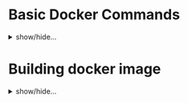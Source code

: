 # Basic Docker Commands
<details>
<summary> show/hide...
</summary>
  
## Search Docker Hub for images
To find a certain docker image simply run the below commmand passing the image name
```
$ docker search <image-name>

example:
$ docker search redis
```

## Running a docker image
To run a certain image, use the run flag, this will run the image and might get you inside of it, so that whatever you type in the terminal is going to only affect the running image, (foreground process). Note that adding the keyword **latest** is the default, where the image version to ran will be the latest.

--name option will assigne the container the name you choose
```
$ docker run <image-name>:latest --name myImageName
```
To run the image in the background, simply add the -d option, this is similar to passing the & charecter after executing a service.
```
$ docker run -d <image-name>:latest
```
To run the image with a certain version simply add the version after the :
```
$ docker run -d <image-name>:<image-version>

example
$ docker run -d redis:2.3
```

## Finding the running containers
use the below command to list the currently running containers
```
$ docker ps
CONTAINER ID        IMAGE               COMMAND                  CREATED             STATUS              PORTS               NAMES
54106c6357da        redis               "docker-entrypoint.s…"   4 minutes ago       Up 4 minutes        6379/tcp            determined_brattain

```

## Get more details about the running container
```
$ docker inspect <container-id>|<container-name>

example:
$ docker inspect 54106c6357da

$ docker inspect determined_brattain
```

## Get the logs the container has written in the stderr/stdout
```
docker logs <container-id>|<container-name>

example:
$ docker logs 54106c6357da

$ docker logs determined_brattain
```

## Exposing particular port
by default the port that is running on the container are not exposed and can't be reached, as example, if the container has an ssh service running on port 2222 any one who wants to connect to this port will fail to connect to it unless that port is exposed, to expose the container port use the -p option as follows:

## Static port mapping
```
$ docker run -d <image-name>:latest -p <system-port>:<container-port> 

example: exposing container ssh port 2222 with the system port 2002
$ docker run -d redis:latest -p 2002:2222
```

**Note**: by default the port will be mapped to the ip address 0.0.0.0, which means any active ip address running on the system will be have its mapped port open, to only restrict this port to be mapped to a certain ip address simple add the following 
```
$ docker run -d <image-name>:latest -p <system-ip-address>:<system-port>:<container-port> 

example
$ docker run -d redis:latest -p 127.0.0.1:2002:2222 
```
### Dynamic port mapping
To run the container on dynamic port instead of fixed port
```
$ docker run -d redis:latest -p 127.0.0.1:2002 --name DynamicPort 
```

## finding the Port mapping number running On a certain container
To find all port mapping
```
$ docker port <container-id>|<container-name>
```
To find a certain port mapping 
```
$ docker port <container-id>|<container-name> <port-name>
```

## Executing a command from outside of the container
```
$ docker run <image-name> <command-to-execute>

example
$ docker run ubuntu ps
```

## Getting a Bash shell of the container
```
$ docker run -it <image-name> bash

example:
$ docker run -it ubuntu bash
root@b123ujs123:/#
```

</details>


# Building docker image
<details>
<summary> show/hide...
</summary>
  
To build a docker image, you need a file that have instructions to follow for building, these instructinos are located inside a file called the **Dockerfile**, the Dockerfile looks like this:

```
FROM nginx:alpine
COPY . /usr/share/nginx/html
```

FROM means what is the image name:tag we want our container to have.

The build command executes each instruction within the Dockerfile.

```
docker build <chosen-image-name> .
```

By default the tag for the newly created image will be set **latest**, if we want to specify the version then we can use the **-t** or **--tag**, **NOTE: it is recommended to always set a tag for your images in order to keep track of your versions and not to overwrite each other as always being the latest**

```
$ docker build -t <chosen-image-name>:<tag> .
or 
$ docker build --tag <chosen-name>:<tag> .
```

if you list the currently installed images, you will find the new image with its tag listed

```
$ docker images
REPOSITORY          TAG                 IMAGE ID            CREATED             SIZE
webserver-image     v1                  ba094421bc0        31 seconds ago      20.5MB
```

</details>

